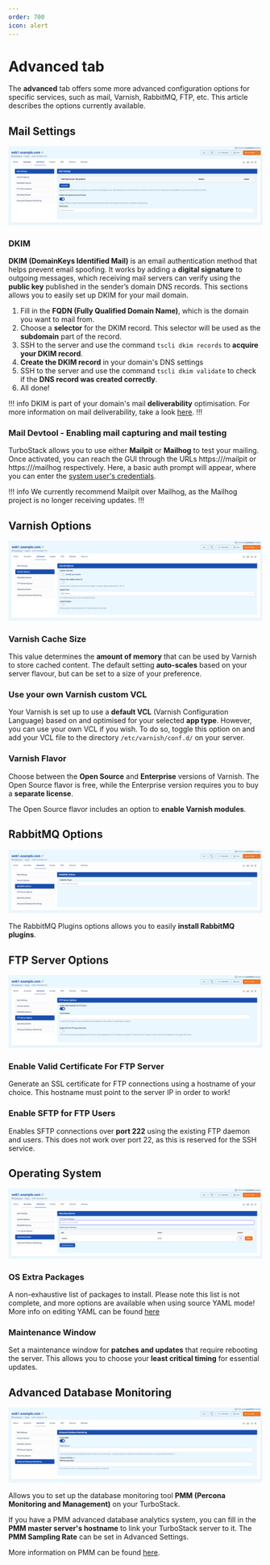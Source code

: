 ```yaml
---
order: 700
icon: alert
---
```


# Advanced tab

The **advanced** tab offers some more advanced configuration options for specific services, such as mail, Varnish, RabbitMQ, FTP, etc. This article describes the options currently available.

## Mail Settings

![Mail Settings](img/advancedtabmailsettings.png)

### DKIM

**DKIM (DomainKeys Identified Mail)** is an email authentication method that helps prevent email spoofing. It works by adding a **digital signature** to outgoing messages, which receiving mail servers can verify using the **public key** published in the sender’s domain DNS records. This sections allows you to easily set up DKIM for your mail domain.

1. Fill in the **FQDN (Fully Qualified Domain Name)**, which is the domain you want to mail from.
2. Choose a **selector** for the DKIM record. This selector will be used as the **subdomain** part of the record.
3. SSH to the server and use the command `tscli dkim records` to **acquire your DKIM record**.
4. **Create the DKIM record** in your domain's DNS settings
5. SSH to the server and use the command `tscli dkim validate` to check if the **DNS record was created correctly**.
6. All done!

!!! info
DKIM is part of your domain's mail **deliverability** optimisation. For more information on mail deliverability, take a look [here](../../Configuration/Mail/deliverability.md).
!!!

### Mail Devtool - Enabling mail capturing and mail testing

TurboStack allows you to use either **Mailpit** or **Mailhog** to test your mailing. Once activated, you can reach the GUI through the URLs https://<hostname>/mailpit or https://<hostname>/mailhog respectively. Here, a basic auth prompt will appear, where you can enter the [system user's credentials](Accounts/credentials.md).

!!! info
We currently recommend Mailpit over Mailhog, as the Mailhog project is no longer receiving updates.
!!!

## Varnish Options

![Varnish Options](img/advancedtabvarnish.png)

### Varnish Cache Size

This value determines the **amount of memory** that can be used by Varnish to store cached content. The default setting **auto-scales** based on your server flavour, but can be set to a size of your preference.

### Use your own Varnish custom VCL

Your Varnish is set up to use a **default VCL** (Varnish Configuration Language) based on and optimised for your selected **app type**. However, you can use your own VCL if you wish. To do so, toggle this option on and add your VCL file to the directory `/etc/varnish/conf.d/` on your server.

### Varnish Flavor

Choose between the **Open Source** and **Enterprise** versions of Varnish. The Open Source flavor is free, while the Enterprise version requires you to buy a **separate license**. 

The Open Source flavor includes an option to **enable Varnish modules**.

## RabbitMQ Options

![RabbitMQ Options](img/advancedtabrabbitmq.png)

The RabbitMQ Plugins options allows you to easily **install RabbitMQ plugins**.

## FTP  Server Options

![FTP Server Options](img/advancedtabftpserver.png)

### Enable Valid Certificate For FTP Server 

Generate an SSL certificate for FTP connections using a hostname of your choice. This hostname must point to the server IP in order to work!

### Enable SFTP for FTP Users

Enables SFTP connections over **port 222** using the existing FTP daemon and users. This does not work over port 22, as this is reserved for the SSH service.

## Operating System

![Operating System](img/advancedtaboperatingsystem.png)

### OS Extra Packages

A non-exhaustive list of packages to install. Please note this list is not complete, and more options are available when using source YAML mode! More info on editing YAML can be found [here](yaml.md)

### Maintenance Window

Set a maintenance window for **patches and updates** that require rebooting the server. This allows you to choose your **least critical timing** for essential updates.

## Advanced Database Monitoring

![img.png](img/advancedtabdatabasemonitoring.png)

Allows you to set up the database monitoring tool **PMM (Percona Monitoring and Management)** on your TurboStack. 

If you have a PMM advanced database analytics system, you can fill in the **PMM master server's hostname** to link your TurboStack server to it. The **PMM Sampling Rate** can be set in Advanced Settings.

More information on PMM can be found [here](https://docs.percona.com/percona-monitoring-and-management/3/index.html).